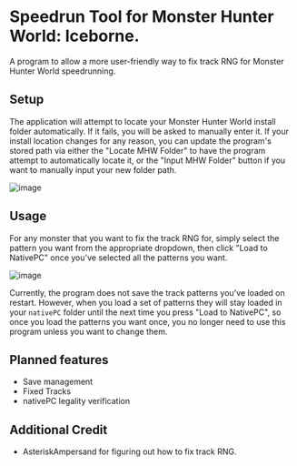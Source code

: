 # Speedrun Tool for Monster Hunter World: Iceborne.
A program to allow a more user-friendly way to fix track RNG for Monster Hunter World speedrunning.

## Setup
The application will attempt to locate your Monster Hunter World install folder automatically. If it fails, you will be asked to manually enter it.
If your install location changes for any reason, you can update the program's stored path via either the "Locate MHW Folder" to have the program attempt to automatically locate it, or the "Input MHW Folder" button if you want to manually input your new folder path.

![image](https://github.com/user-attachments/assets/a86a9a94-26cb-473a-a4db-fc11a41fc286)

## Usage
For any monster that you want to fix the track RNG for, simply select the pattern you want from the appropriate dropdown, then click "Load to NativePC" once you've selected all the patterns you want.

![image](https://github.com/user-attachments/assets/a135d365-32f7-450b-be4c-56a5b342b593)

Currently, the program does not save the track patterns you've loaded on restart. However, when you load a set of patterns they will stay loaded in your `nativePC` folder until the next time you press "Load to NativePC", so once you load the patterns you want once, you no longer need to use this program unless you want to change them.

## Planned features

- Save management
- Fixed Tracks
- nativePC legality verification

## Additional Credit

- AsteriskAmpersand for figuring out how to fix track RNG.

